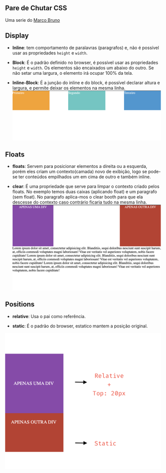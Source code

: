 ## Pare de Chutar CSS

Uma serie do [Marco Bruno](https://www.youtube.com/playlist?list=PLirko8T4cEmx5eBb1-9j6T6Gl4aBtZ_5x)

## Display

- **Inline**: tem comportamento de paralavras (paragrafos) e, não é possível usar as propriedades `height` e `width`.

- **Block**: É o padrão definido no browser, é possível usar as propriedades `height` e `width`.
  Os elementos são encaixados um abaixo do outro.
  Se não setar uma largura, o elemento irá ocupar 100% da tela.

- **Inline-Block**: É a junção do inline e do block, é possível declarar altura e largura, e permite deixar os elementos na mesma linha.
  ![screenshot](inline-block.png?raw=true "screenshot")

## Floats

- **floats**: Servem para posicionar elementos a direita ou a esquerda, porém eles criam um contexto(camada) novo de exibição, logo se pode-se ter conteúdos empilhados um em cima de outro e também inline.

- **clear**: É uma propriedade que serve para limpar o contexto criado pelos floats.
  No exemplo temos duas caixas (aplicando float) e um paragrafo (sem float).
  No paragrafo aplica-mos o clear booth para que ela descesse do contexto caso contrário ficaria tudo na mesma linha.
  ![screenshot](floats.png?raw=true "screenshot")

## Positions

- **relative**: Usa o pai como referência.

- **static**: É o padrão do browser, estatico mantem a posição original.

![screenshot](relative.png?raw=true "screenshot")
